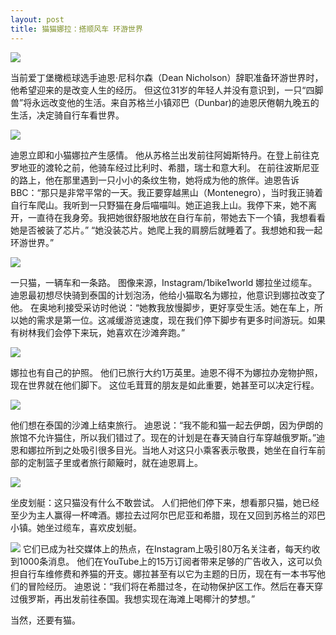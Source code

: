 ```yaml
---
layout: post
title: 猫猫娜拉：搭顺风车 环游世界
---
```


![](https://pic.downk.cc/item/5f747b89160a154a67d29ba0.jpg)

当前爱丁堡橄榄球选手迪恩·尼科尔森（Dean Nicholson）辞职准备环游世界时，他希望迎来的是改变人生的经历。
但这位31岁的年轻人并没有意识到，一只“四脚兽”将永远改变他的生活。来自苏格兰小镇邓巴（Dunbar)的迪恩厌倦朝九晚五的生活，决定骑自行车看世界。

![](https://pic.downk.cc/item/5f747b89160a154a67d29ba4.jpg)

迪恩立即和小猫娜拉产生感情。
他从苏格兰出发前往阿姆斯特丹。在登上前往克罗地亚的渡轮之前，他骑车经过比利时、希腊，瑞士和意大利。
在前往波斯尼亚的路上，他在那里遇到一只小小的条纹生物，她将成为他的旅伴。迪恩告诉BBC：“那只是非常平常的一天。我正要穿越黑山（Montenegro），当时我正骑着自行车爬山。我听到一只野猫在身后喵喵叫。她正追我上山。我停下来，她不离开，一直待在我身旁。我把她很舒服地放在自行车前，带她去下一个镇，我想看看她是否被装了芯片。”
“她没装芯片。她爬上我的肩膀后就睡着了。我想她和我一起环游世界。”

![](https://pic.downk.cc/item/5f747b89160a154a67d29bb3.jpg)


一只猫，一辆车和一条路。
图像来源，Instagram/1bike1world
娜拉坐过缆车。
迪恩最初想尽快骑到泰国的计划泡汤，他给小猫取名为娜拉，他意识到娜拉改变了他。
在奥地利接受采访时他说：“她教我放慢脚步，更好享受生活。她在车上，所以她的需求是第一位。这减缓游览速度，现在我们停下脚步有更多时间游玩。如果有树林我们会停下来玩，她喜欢在沙滩奔跑。”



![](https://pic.downk.cc/item/5f747cc9160a154a67d2efc4.jpg)

娜拉也有自己的护照。
他们已旅行大约1万英里。迪恩不得不为娜拉办宠物护照，现在世界就在他们脚下。
这位毛茸茸的朋友是如此重要，她甚至可以决定行程。



![](https://pic.downk.cc/item/5f747cc9160a154a67d2efc1.jpg)

他们想在泰国的沙滩上结束旅行。
迪恩说：“我不能和猫一起去伊朗，因为伊朗的旅馆不允许猫住，所以我们错过了。现在的计划是在春天骑自行车穿越俄罗斯。”迪恩和娜拉所到之处吸引很多目光。当地人对这只小乘客表示敬畏，她坐在自行车前部的定制篮子里或者旅行颠簸时，就在迪恩肩上。

![](https://pic.downk.cc/item/5f747b89160a154a67d29b9a.jpg)

坐皮划艇：这只猫没有什么不敢尝试。
人们把他们停下来，想看那只猫，她已经至少为主人赢得一杯啤酒。娜拉去过阿尔巴尼亚和希腊，现在又回到苏格兰的邓巴小镇。她坐过缆车，喜欢皮划艇。



![](https://pic.downk.cc/item/5f747b89160a154a67d29bac.jpg)
它们已成为社交媒体上的热点，在Instagram上吸引80万名关注者，每天约收到1000条消息。
他们在YouTube上的15万订阅者带来足够的广告收入，这可以负担自行车维修费和养猫的开支。娜拉甚至有以它为主题的日历，现在有一本书写他们的冒险经历。
迪恩说：“我们将在希腊过冬，在动物保护区工作。然后在春天穿过俄罗斯，再出发前往泰国。我想实现在海滩上喝椰汁的梦想。”

当然，还要有猫。


